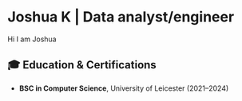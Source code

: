 # Joshua K | Data analyst/engineer

Hi I am Joshua 

## 🎓 Education & Certifications

- **BSC in Computer Science**, University of Leicester (2021–2024)

